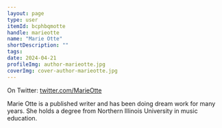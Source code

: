 ```yaml
---
layout: page
type: user
itemId: bcphbqmotte
handle: marieotte
name: "Marie Otte"
shortDescription: ""
tags:
date: 2024-04-21
profileImg: author-marieotte.jpg
coverImg: cover-author-marieotte.jpg
---
```


On Twitter: [twitter.com/MarieOtte](https://twitter.com/MarieOtte)

Marie Otte is a published writer and has been doing dream work for many years. She holds a degree from Northern Illinois University in music education.
